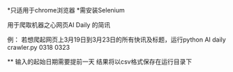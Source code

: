 *只适用于chrome浏览器
*需安装Selenium

用于爬取机器之心网页AI Daily 的简讯

例： 若想爬起网页上3月19日到3月23日的所有快讯及标题，运行python AI daily crawler.py 0318 0323

** 输入的起始日期需要提前一天
结果将以csv格式保存在运行目录下
